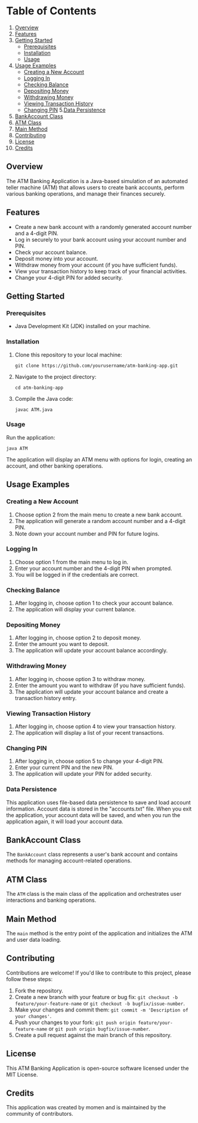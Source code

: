 
# Table of Contents

1. [Overview](#overview)
2. [Features](#features)
3. [Getting Started](#getting-started)
    - [Prerequisites](#prerequisites)
    - [Installation](#installation)
    - [Usage](#usage)
4. [Usage Examples](#usage-examples)
    - [Creating a New Account](#creating-a-new-account)
    - [Logging In](#logging-in)
    - [Checking Balance](#checking-balance)
    - [Depositing Money](#depositing-money)
    - [Withdrawing Money](#withdrawing-money)
    - [Viewing Transaction History](#viewing-transaction-history)
    - [Changing PIN](#changing-pin)
5.[Data Persistence](#data-persistence)
6. [BankAccount Class](#bankaccount-class)
7. [ATM Class](#atm-class)
8. [Main Method](#main-method)
9. [Contributing](#contributing)
10. [License](#license)
11. [Credits](#credits)

## Overview

The ATM Banking Application is a Java-based simulation of an automated teller machine (ATM) that allows users to create bank accounts, perform various banking operations, and manage their finances securely.

## Features

- Create a new bank account with a randomly generated account number and a 4-digit PIN.
- Log in securely to your bank account using your account number and PIN.
- Check your account balance.
- Deposit money into your account.
- Withdraw money from your account (if you have sufficient funds).
- View your transaction history to keep track of your financial activities.
- Change your 4-digit PIN for added security.

## Getting Started

### Prerequisites

- Java Development Kit (JDK) installed on your machine.

### Installation

1. Clone this repository to your local machine:
   ```
   git clone https://github.com/yourusername/atm-banking-app.git
   ```
2. Navigate to the project directory:
   ```
   cd atm-banking-app
   ```
3. Compile the Java code:
   ```
   javac ATM.java
   ```

### Usage

Run the application:
```
java ATM
```

The application will display an ATM menu with options for login, creating an account, and other banking operations.

## Usage Examples

### Creating a New Account

1. Choose option 2 from the main menu to create a new bank account.
2. The application will generate a random account number and a 4-digit PIN.
3. Note down your account number and PIN for future logins.

### Logging In

1. Choose option 1 from the main menu to log in.
2. Enter your account number and the 4-digit PIN when prompted.
3. You will be logged in if the credentials are correct.

### Checking Balance

1. After logging in, choose option 1 to check your account balance.
2. The application will display your current balance.

### Depositing Money

1. After logging in, choose option 2 to deposit money.
2. Enter the amount you want to deposit.
3. The application will update your account balance accordingly.

### Withdrawing Money

1. After logging in, choose option 3 to withdraw money.
2. Enter the amount you want to withdraw (if you have sufficient funds).
3. The application will update your account balance and create a transaction history entry.

### Viewing Transaction History

1. After logging in, choose option 4 to view your transaction history.
2. The application will display a list of your recent transactions.

### Changing PIN

1. After logging in, choose option 5 to change your 4-digit PIN.
2. Enter your current PIN and the new PIN.
3. The application will update your PIN for added security.

### Data Persistence

This application uses file-based data persistence to save and load account information. Account data is stored in the "accounts.txt" file. When you exit the application, your account data will be saved, and when you run the application again, it will load your account data.

## BankAccount Class

The `BankAccount` class represents a user's bank account and contains methods for managing account-related operations.

## ATM Class

The `ATM` class is the main class of the application and orchestrates user interactions and banking operations.

## Main Method

The `main` method is the entry point of the application and initializes the ATM and user data loading.


## Contributing

Contributions are welcome! If you'd like to contribute to this project, please follow these steps:

1. Fork the repository.
2. Create a new branch with your feature or bug fix: `git checkout -b feature/your-feature-name` or `git checkout -b bugfix/issue-number`.
3. Make your changes and commit them: `git commit -m 'Description of your changes'`.
4. Push your changes to your fork: `git push origin feature/your-feature-name` or `git push origin bugfix/issue-number`.
5. Create a pull request against the main branch of this repository.

## License

This ATM Banking Application is open-source software licensed under the MIT License.

## Credits

This application was created by momen and is maintained by the community of contributors.

